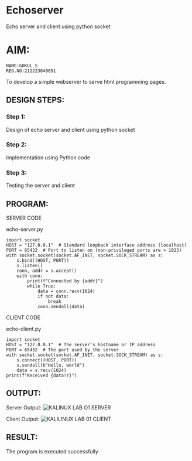 # Echoserver
Echo server and client using python socket

# AIM:
~~~
NAME:GOKUL S
REG.NO:212223040051
~~~

To develop a simple webserver to serve html programming pages.

## DESIGN STEPS:

### Step 1:

Design of echo server and client using python socket

### Step 2:

Implementation using Python code

### Step 3:

Testing the server and client 

## PROGRAM:
SERVER CODE

echo-server.py
```
import socket
HOST = "127.0.0.1"  # Standard loopback interface address (localhost)
PORT = 65432  # Port to listen on (non-privileged ports are > 1023)
with socket.socket(socket.AF_INET, socket.SOCK_STREAM) as s:
    s.bind((HOST, PORT))
    s.listen()
    conn, addr = s.accept()
    with conn:
        print(f"Connected by {addr}")
        while True:
            data = conn.recv(1024)
            if not data:
                break
            conn.sendall(data)
```

CLIENT CODE

echo-client.py

```
import socket
HOST = "127.0.0.1"  # The server's hostname or IP address
PORT = 65432  # The port used by the server
with socket.socket(socket.AF_INET, socket.SOCK_STREAM) as s:
    s.connect((HOST, PORT))
    s.sendall(b"Hello, world")
    data = s.recv(1024)
print(f"Received {data!r}")
```

## OUTPUT:
Server Output:
![KALINUX LAB O1 SERVER](https://github.com/user-attachments/assets/227be165-6658-4957-9380-e4779085651d)




Client Output:
![KALILINUX LAB 01 CLIENT](https://github.com/user-attachments/assets/91b01345-0897-4ee3-b721-a66a429937be)


## RESULT:
The program is executed successfully
